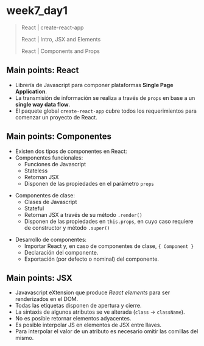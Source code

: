 # week7_day1

> React | create-react-app
>
> React | Intro, JSX and Elements
>
> React | Components and Props

## Main points: React
- Librería de Javascript para componer plataformas **Single Page Application**.
- La transmisión de información se realiza a través de `props` en base a un **single way data flow**.
- El paquete global `create-react-app` cubre todos los requerimientos para comenzar un proyecto de React.

## Main points: Componentes

- Existen dos tipos de componentes en React:
 - Componentes funcionales:
   * Funciones de Javascript
   * Stateless
   * Retornan JSX
   * Disponen de las propiedades en el parámetro `props`

 * Componentes de clase:
   * Clases de Javascript
   * Stateful
   * Retornan JSX a través de su método `.render()`
   * Disponen de las propiedades en `this.props`, en cuyo caso requiere de constructor y método `.super()`

- Desarrollo de componentes:
  * Importar React y, en caso de componentes de clase, `{ Component }`
  * Declaración del componente.
  * Exportación (por defecto o nominal) del componente.

## Main points: JSX
   * Javavascript eXtension que produce *React elements* para ser renderizados en el DOM.
   * Todas las etiquetas disponen de apertura y cierre.
   * La sintaxis de algunos atributos se ve alterada (`class` -> `className`).
   * No es posible retornar elementos adyacentes.
   * Es posible interpolar JS en elementos de JSX entre llaves.
   * Para interpolar el valor de un atributo es necesario omitir las comillas del mismo.
